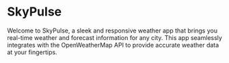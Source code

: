 # SkyPulse
Welcome to SkyPulse, a sleek and responsive weather app that brings you real-time weather and forecast information for any city. This app seamlessly integrates with the OpenWeatherMap API to provide accurate weather data at your fingertips.
